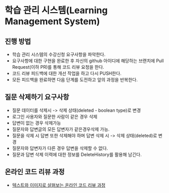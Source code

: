 # 학습 관리 시스템(Learning Management System)
## 진행 방법
* 학습 관리 시스템의 수강신청 요구사항을 파악한다.
* 요구사항에 대한 구현을 완료한 후 자신의 github 아이디에 해당하는 브랜치에 Pull Request(이하 PR)를 통해 코드 리뷰 요청을 한다.
* 코드 리뷰 피드백에 대한 개선 작업을 하고 다시 PUSH한다.
* 모든 피드백을 완료하면 다음 단계를 도전하고 앞의 과정을 반복한다.

## 질문 삭제하기 요구사항
* 질문 데이터를 삭제시 -> 삭제 상태(deleted - boolean type)로 변경
* 로그인 사용자와 질문한 사람이 같은 경우 삭제
* 답변이 없는 경우 삭제가능
* 질문자와 답변글의 모든 답변자가 같은경우삭제 가능.
* 질문을 삭제 시 답변 또한 삭제해야 하며 답변 삭제 시 -> 삭제 상태(deleted)로 변경
* 질문자와 답변자가 다른 경우 답변을 삭제할 수 없다.
* 질문과 답변 삭제 이력에 대한 정보를 DeleteHistory를 활용해 남긴다.

## 온라인 코드 리뷰 과정
* [텍스트와 이미지로 살펴보는 온라인 코드 리뷰 과정](https://github.com/next-step/nextstep-docs/tree/master/codereview)